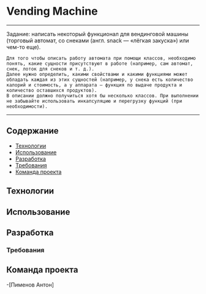 #  Vending Machine

***
Задание: 
написать некоторый функционал для вендинговой машины (торговый автомат, со снеками (англ. snack — «лёгкая закуска») или чем-то еще).

    Для того чтобы описать работу автомата при помощи классов, необходимо понять, какие сущности присутствуют в работе (например, сам автомат, снек, лоток для снеков и т. д.).
    Далее нужно определить, какими свойствами и какими функциями может обладать каждая из этих сущностей (например, у снека есть количество калорий и стоимость, а у аппарата — функция по выдаче продукта и количество оставшихся продуктов).
    В описании должно получиться хотя бы несколько классов. При выполнении не забывайте использовать инкапсуляцию и перегрузку функций (при необходимости).




***
## Содержание
- [Технологии](#технологии)
- [Использование](#contributing)
- [Разработка](#разработка)
- [Требования](#требования)
- [Команда проекта](#команда-проекта)


## Технологии


## Использование


## Разработка

### Требования





## Команда проекта
-[Пименов Антон]

